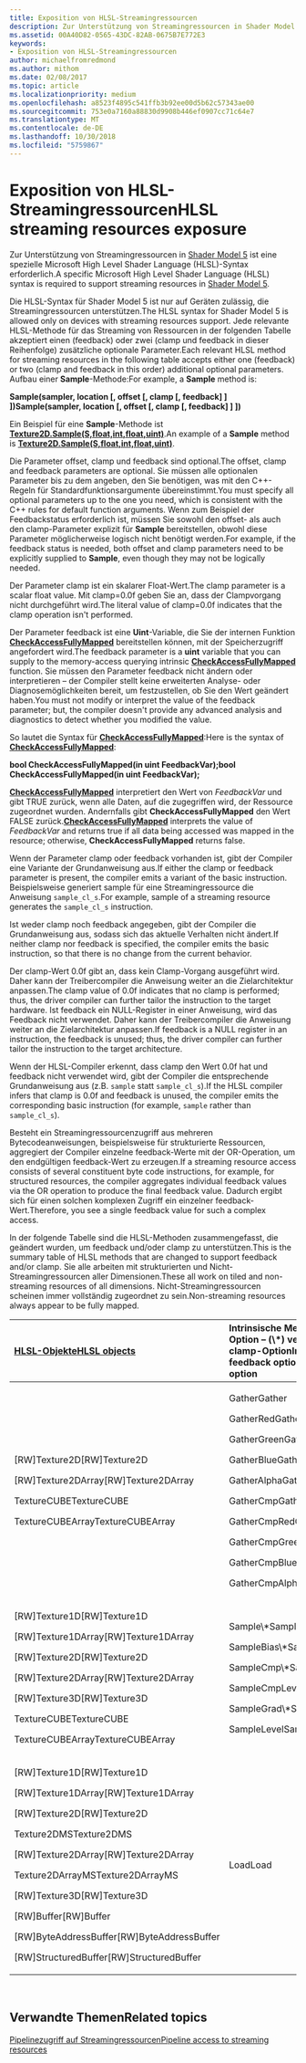 ```yaml
---
title: Exposition von HLSL-Streamingressourcen
description: Zur Unterstützung von Streamingressourcen in Shader Model 5 ist eine spezielle Microsoft High Level Shader Language (HLSL)-Syntax erforderlich.
ms.assetid: 00A40D82-0565-43DC-82AB-0675B7E772E3
keywords:
- Exposition von HLSL-Streamingressourcen
author: michaelfromredmond
ms.author: mithom
ms.date: 02/08/2017
ms.topic: article
ms.localizationpriority: medium
ms.openlocfilehash: a8523f4895c541ffb3b92ee00d5b62c57343ae00
ms.sourcegitcommit: 753e0a7160a88830d9908b446ef0907cc71c64e7
ms.translationtype: MT
ms.contentlocale: de-DE
ms.lasthandoff: 10/30/2018
ms.locfileid: "5759867"
---
```

# <a name="hlsl-streaming-resources-exposure"></a><span data-ttu-id="13157-104">Exposition von HLSL-Streamingressourcen</span><span class="sxs-lookup"><span data-stu-id="13157-104">HLSL streaming resources exposure</span></span>


<span data-ttu-id="13157-105">Zur Unterstützung von Streamingressourcen in [Shader Model 5](https://msdn.microsoft.com/library/windows/desktop/ff471356) ist eine spezielle Microsoft High Level Shader Language (HLSL)-Syntax erforderlich.</span><span class="sxs-lookup"><span data-stu-id="13157-105">A specific Microsoft High Level Shader Language (HLSL) syntax is required to support streaming resources in [Shader Model 5](https://msdn.microsoft.com/library/windows/desktop/ff471356).</span></span>

<span data-ttu-id="13157-106">Die HLSL-Syntax für Shader Model 5 ist nur auf Geräten zulässig, die Streamingressourcen unterstützen.</span><span class="sxs-lookup"><span data-stu-id="13157-106">The HLSL syntax for Shader Model 5 is allowed only on devices with streaming resources support.</span></span> <span data-ttu-id="13157-107">Jede relevante HLSL-Methode für das Streaming von Ressourcen in der folgenden Tabelle akzeptiert einen (feedback) oder zwei (clamp und feedback in dieser Reihenfolge) zusätzliche optionale Parameter.</span><span class="sxs-lookup"><span data-stu-id="13157-107">Each relevant HLSL method for streaming resources in the following table accepts either one (feedback) or two (clamp and feedback in this order) additional optional parameters.</span></span> <span data-ttu-id="13157-108">Aufbau einer **Sample**-Methode:</span><span class="sxs-lookup"><span data-stu-id="13157-108">For example, a **Sample** method is:</span></span>

**<span data-ttu-id="13157-109">Sample(sampler, location \[, offset \[, clamp \[, feedback\] \] \])</span><span class="sxs-lookup"><span data-stu-id="13157-109">Sample(sampler, location \[, offset \[, clamp \[, feedback\] \] \])</span></span>**

<span data-ttu-id="13157-110">Ein Beispiel für eine **Sample**-Methode ist [**Texture2D.Sample(S,float,int,float,uint)**](https://msdn.microsoft.com/library/windows/desktop/dn393787).</span><span class="sxs-lookup"><span data-stu-id="13157-110">An example of a **Sample** method is [**Texture2D.Sample(S,float,int,float,uint)**](https://msdn.microsoft.com/library/windows/desktop/dn393787).</span></span>

<span data-ttu-id="13157-111">Die Parameter offset, clamp und feedback sind optional.</span><span class="sxs-lookup"><span data-stu-id="13157-111">The offset, clamp and feedback parameters are optional.</span></span> <span data-ttu-id="13157-112">Sie müssen alle optionalen Parameter bis zu dem angeben, den Sie benötigen, was mit den C++- Regeln für Standardfunktionsargumente übereinstimmt.</span><span class="sxs-lookup"><span data-stu-id="13157-112">You must specify all optional parameters up to the one you need, which is consistent with the C++ rules for default function arguments.</span></span> <span data-ttu-id="13157-113">Wenn zum Beispiel der Feedbackstatus erforderlich ist, müssen Sie sowohl den offset- als auch den clamp-Parameter explizit für **Sample** bereitstellen, obwohl diese Parameter möglicherweise logisch nicht benötigt werden.</span><span class="sxs-lookup"><span data-stu-id="13157-113">For example, if the feedback status is needed, both offset and clamp parameters need to be explicitly supplied to **Sample**, even though they may not be logically needed.</span></span>

<span data-ttu-id="13157-114">Der Parameter clamp ist ein skalarer Float-Wert.</span><span class="sxs-lookup"><span data-stu-id="13157-114">The clamp parameter is a scalar float value.</span></span> <span data-ttu-id="13157-115">Mit clamp=0.0f geben Sie an, dass der Clampvorgang nicht durchgeführt wird.</span><span class="sxs-lookup"><span data-stu-id="13157-115">The literal value of clamp=0.0f indicates that the clamp operation isn't performed.</span></span>

<span data-ttu-id="13157-116">Der Parameter feedback ist eine **Uint**-Variable, die Sie der internen Funktion [**CheckAccessFullyMapped**](https://msdn.microsoft.com/library/windows/desktop/dn292083) bereitstellen können, mit der Speicherzugriff angefordert wird.</span><span class="sxs-lookup"><span data-stu-id="13157-116">The feedback parameter is a **uint** variable that you can supply to the memory-access querying intrinsic [**CheckAccessFullyMapped**](https://msdn.microsoft.com/library/windows/desktop/dn292083) function.</span></span> <span data-ttu-id="13157-117">Sie müssen den Parameter feedback nicht ändern oder interpretieren – der Compiler stellt keine erweiterten Analyse- oder Diagnosemöglichkeiten bereit, um festzustellen, ob Sie den Wert geändert haben.</span><span class="sxs-lookup"><span data-stu-id="13157-117">You must not modify or interpret the value of the feedback parameter; but, the compiler doesn't provide any advanced analysis and diagnostics to detect whether you modified the value.</span></span>

<span data-ttu-id="13157-118">So lautet die Syntax für [**CheckAccessFullyMapped**](https://msdn.microsoft.com/library/windows/desktop/dn292083):</span><span class="sxs-lookup"><span data-stu-id="13157-118">Here is the syntax of [**CheckAccessFullyMapped**](https://msdn.microsoft.com/library/windows/desktop/dn292083):</span></span>

**<span data-ttu-id="13157-119">bool CheckAccessFullyMapped(in uint FeedbackVar);</span><span class="sxs-lookup"><span data-stu-id="13157-119">bool CheckAccessFullyMapped(in uint FeedbackVar);</span></span>**

<span data-ttu-id="13157-120">[**CheckAccessFullyMapped**](https://msdn.microsoft.com/library/windows/desktop/dn292083) interpretiert den Wert von *FeedbackVar* und gibt TRUE zurück, wenn alle Daten, auf die zugegriffen wird, der Ressource zugeordnet wurden. Andernfalls gibt **CheckAccessFullyMapped** den Wert FALSE zurück.</span><span class="sxs-lookup"><span data-stu-id="13157-120">[**CheckAccessFullyMapped**](https://msdn.microsoft.com/library/windows/desktop/dn292083) interprets the value of *FeedbackVar* and returns true if all data being accessed was mapped in the resource; otherwise, **CheckAccessFullyMapped** returns false.</span></span>

<span data-ttu-id="13157-121">Wenn der Parameter clamp oder feedback vorhanden ist, gibt der Compiler eine Variante der Grundanweisung aus.</span><span class="sxs-lookup"><span data-stu-id="13157-121">If either the clamp or feedback parameter is present, the compiler emits a variant of the basic instruction.</span></span> <span data-ttu-id="13157-122">Beispielsweise generiert sample für eine Streamingressource die Anweisung `sample_cl_s`.</span><span class="sxs-lookup"><span data-stu-id="13157-122">For example, sample of a streaming resource generates the `sample_cl_s` instruction.</span></span>

<span data-ttu-id="13157-123">Ist weder clamp noch feedback angegeben, gibt der Compiler die Grundanweisung aus, sodass sich das aktuelle Verhalten nicht ändert.</span><span class="sxs-lookup"><span data-stu-id="13157-123">If neither clamp nor feedback is specified, the compiler emits the basic instruction, so that there is no change from the current behavior.</span></span>

<span data-ttu-id="13157-124">Der clamp-Wert 0.0f gibt an, dass kein Clamp-Vorgang ausgeführt wird. Daher kann der Treibercompiler die Anweisung weiter an die Zielarchitektur anpassen.</span><span class="sxs-lookup"><span data-stu-id="13157-124">The clamp value of 0.0f indicates that no clamp is performed; thus, the driver compiler can further tailor the instruction to the target hardware.</span></span> <span data-ttu-id="13157-125">Ist feedback ein NULL-Register in einer Anweisung, wird das Feedback nicht verwendet. Daher kann der Treibercompiler die Anweisung weiter an die Zielarchitektur anpassen.</span><span class="sxs-lookup"><span data-stu-id="13157-125">If feedback is a NULL register in an instruction, the feedback is unused; thus, the driver compiler can further tailor the instruction to the target architecture.</span></span>

<span data-ttu-id="13157-126">Wenn der HLSL-Compiler erkennt, dass clamp den Wert 0.0f hat und feedback nicht verwendet wird, gibt der Compiler die entsprechende Grundanweisung aus (z.B. `sample` statt `sample_cl_s`).</span><span class="sxs-lookup"><span data-stu-id="13157-126">If the HLSL compiler infers that clamp is 0.0f and feedback is unused, the compiler emits the corresponding basic instruction (for example, `sample` rather than `sample_cl_s`).</span></span>

<span data-ttu-id="13157-127">Besteht ein Streamingressourcenzugriff aus mehreren Bytecodeanweisungen, beispielsweise für strukturierte Ressourcen, aggregiert der Compiler einzelne feedback-Werte mit der OR-Operation, um den endgültigen feedback-Wert zu erzeugen.</span><span class="sxs-lookup"><span data-stu-id="13157-127">If a streaming resource access consists of several constituent byte code instructions, for example, for structured resources, the compiler aggregates individual feedback values via the OR operation to produce the final feedback value.</span></span> <span data-ttu-id="13157-128">Dadurch ergibt sich für einen solchen komplexen Zugriff ein einzelner feedback-Wert.</span><span class="sxs-lookup"><span data-stu-id="13157-128">Therefore, you see a single feedback value for such a complex access.</span></span>

<span data-ttu-id="13157-129">In der folgende Tabelle sind die HLSL-Methoden zusammengefasst, die geändert wurden, um feedback und/oder clamp zu unterstützen.</span><span class="sxs-lookup"><span data-stu-id="13157-129">This is the summary table of HLSL methods that are changed to support feedback and/or clamp.</span></span> <span data-ttu-id="13157-130">Sie alle arbeiten mit strukturierten und Nicht-Streamingressourcen aller Dimensionen.</span><span class="sxs-lookup"><span data-stu-id="13157-130">These all work on tiled and non-streaming resources of all dimensions.</span></span> <span data-ttu-id="13157-131">Nicht-Streamingressourcen scheinen immer vollständig zugeordnet zu sein.</span><span class="sxs-lookup"><span data-stu-id="13157-131">Non-streaming resources always appear to be fully mapped.</span></span>

<table>
<colgroup>
<col width="50%" />
<col width="50%" />
</colgroup>
<thead>
<tr class="header">
<th align="left"><a href="https://msdn.microsoft.com/library/windows/desktop/ff471359"><span data-ttu-id="13157-132">HLSL-Objekte</span><span class="sxs-lookup"><span data-stu-id="13157-132">HLSL objects</span></span></a> </th>
<th align="left"><span data-ttu-id="13157-133">Intrinsische Methoden mit feedback-Option – (\*) verfügt auch über die clamp-Option</span><span class="sxs-lookup"><span data-stu-id="13157-133">Intrinsic methods with feedback option (\*) - also has clamp option</span></span></th>
</tr>
</thead>
<tbody>
<tr class="odd">
<td align="left"><p><span data-ttu-id="13157-134">[RW]Texture2D</span><span class="sxs-lookup"><span data-stu-id="13157-134">[RW]Texture2D</span></span></p>
<p><span data-ttu-id="13157-135">[RW]Texture2DArray</span><span class="sxs-lookup"><span data-stu-id="13157-135">[RW]Texture2DArray</span></span></p>
<p><span data-ttu-id="13157-136">TextureCUBE</span><span class="sxs-lookup"><span data-stu-id="13157-136">TextureCUBE</span></span></p>
<p><span data-ttu-id="13157-137">TextureCUBEArray</span><span class="sxs-lookup"><span data-stu-id="13157-137">TextureCUBEArray</span></span></p></td>
<td align="left"><p><span data-ttu-id="13157-138">Gather</span><span class="sxs-lookup"><span data-stu-id="13157-138">Gather</span></span></p>
<p><span data-ttu-id="13157-139">GatherRed</span><span class="sxs-lookup"><span data-stu-id="13157-139">GatherRed</span></span></p>
<p><span data-ttu-id="13157-140">GatherGreen</span><span class="sxs-lookup"><span data-stu-id="13157-140">GatherGreen</span></span></p>
<p><span data-ttu-id="13157-141">GatherBlue</span><span class="sxs-lookup"><span data-stu-id="13157-141">GatherBlue</span></span></p>
<p><span data-ttu-id="13157-142">GatherAlpha</span><span class="sxs-lookup"><span data-stu-id="13157-142">GatherAlpha</span></span></p>
<p><span data-ttu-id="13157-143">GatherCmp</span><span class="sxs-lookup"><span data-stu-id="13157-143">GatherCmp</span></span></p>
<p><span data-ttu-id="13157-144">GatherCmpRed</span><span class="sxs-lookup"><span data-stu-id="13157-144">GatherCmpRed</span></span></p>
<p><span data-ttu-id="13157-145">GatherCmpGreen</span><span class="sxs-lookup"><span data-stu-id="13157-145">GatherCmpGreen</span></span></p>
<p><span data-ttu-id="13157-146">GatherCmpBlue</span><span class="sxs-lookup"><span data-stu-id="13157-146">GatherCmpBlue</span></span></p>
<p><span data-ttu-id="13157-147">GatherCmpAlpha</span><span class="sxs-lookup"><span data-stu-id="13157-147">GatherCmpAlpha</span></span></p></td>
</tr>
<tr class="even">
<td align="left"><p><span data-ttu-id="13157-148">[RW]Texture1D</span><span class="sxs-lookup"><span data-stu-id="13157-148">[RW]Texture1D</span></span></p>
<p><span data-ttu-id="13157-149">[RW]Texture1DArray</span><span class="sxs-lookup"><span data-stu-id="13157-149">[RW]Texture1DArray</span></span></p>
<p><span data-ttu-id="13157-150">[RW]Texture2D</span><span class="sxs-lookup"><span data-stu-id="13157-150">[RW]Texture2D</span></span></p>
<p><span data-ttu-id="13157-151">[RW]Texture2DArray</span><span class="sxs-lookup"><span data-stu-id="13157-151">[RW]Texture2DArray</span></span></p>
<p><span data-ttu-id="13157-152">[RW]Texture3D</span><span class="sxs-lookup"><span data-stu-id="13157-152">[RW]Texture3D</span></span></p>
<p><span data-ttu-id="13157-153">TextureCUBE</span><span class="sxs-lookup"><span data-stu-id="13157-153">TextureCUBE</span></span></p>
<p><span data-ttu-id="13157-154">TextureCUBEArray</span><span class="sxs-lookup"><span data-stu-id="13157-154">TextureCUBEArray</span></span></p></td>
<td align="left"><p><span data-ttu-id="13157-155">Sample\*</span><span class="sxs-lookup"><span data-stu-id="13157-155">Sample\*</span></span></p>
<p><span data-ttu-id="13157-156">SampleBias\*</span><span class="sxs-lookup"><span data-stu-id="13157-156">SampleBias\*</span></span></p>
<p><span data-ttu-id="13157-157">SampleCmp\*</span><span class="sxs-lookup"><span data-stu-id="13157-157">SampleCmp\*</span></span></p>
<p><span data-ttu-id="13157-158">SampleCmpLevelZero</span><span class="sxs-lookup"><span data-stu-id="13157-158">SampleCmpLevelZero</span></span></p>
<p><span data-ttu-id="13157-159">SampleGrad\*</span><span class="sxs-lookup"><span data-stu-id="13157-159">SampleGrad\*</span></span></p>
<p><span data-ttu-id="13157-160">SampleLevel</span><span class="sxs-lookup"><span data-stu-id="13157-160">SampleLevel</span></span></p></td>
</tr>
<tr class="odd">
<td align="left"><p><span data-ttu-id="13157-161">[RW]Texture1D</span><span class="sxs-lookup"><span data-stu-id="13157-161">[RW]Texture1D</span></span></p>
<p><span data-ttu-id="13157-162">[RW]Texture1DArray</span><span class="sxs-lookup"><span data-stu-id="13157-162">[RW]Texture1DArray</span></span></p>
<p><span data-ttu-id="13157-163">[RW]Texture2D</span><span class="sxs-lookup"><span data-stu-id="13157-163">[RW]Texture2D</span></span></p>
<p><span data-ttu-id="13157-164">Texture2DMS</span><span class="sxs-lookup"><span data-stu-id="13157-164">Texture2DMS</span></span></p>
<p><span data-ttu-id="13157-165">[RW]Texture2DArray</span><span class="sxs-lookup"><span data-stu-id="13157-165">[RW]Texture2DArray</span></span></p>
<p><span data-ttu-id="13157-166">Texture2DArrayMS</span><span class="sxs-lookup"><span data-stu-id="13157-166">Texture2DArrayMS</span></span></p>
<p><span data-ttu-id="13157-167">[RW]Texture3D</span><span class="sxs-lookup"><span data-stu-id="13157-167">[RW]Texture3D</span></span></p>
<p><span data-ttu-id="13157-168">[RW]Buffer</span><span class="sxs-lookup"><span data-stu-id="13157-168">[RW]Buffer</span></span></p>
<p><span data-ttu-id="13157-169">[RW]ByteAddressBuffer</span><span class="sxs-lookup"><span data-stu-id="13157-169">[RW]ByteAddressBuffer</span></span></p>
<p><span data-ttu-id="13157-170">[RW]StructuredBuffer</span><span class="sxs-lookup"><span data-stu-id="13157-170">[RW]StructuredBuffer</span></span></p></td>
<td align="left"><span data-ttu-id="13157-171">Load</span><span class="sxs-lookup"><span data-stu-id="13157-171">Load</span></span></td>
</tr>
</tbody>
</table>

 

## <a name="span-idrelated-topicsspanrelated-topics"></a><span data-ttu-id="13157-172"><span id="related-topics"></span>Verwandte Themen</span><span class="sxs-lookup"><span data-stu-id="13157-172"><span id="related-topics"></span>Related topics</span></span>


[<span data-ttu-id="13157-173">Pipelinezugriff auf Streamingressourcen</span><span class="sxs-lookup"><span data-stu-id="13157-173">Pipeline access to streaming resources</span></span>](pipeline-access-to-streaming-resources.md)

 

 




